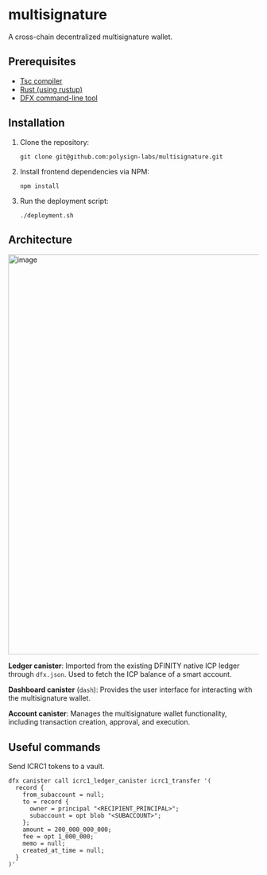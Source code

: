 # multisignature
A cross-chain decentralized multisignature wallet.

## Prerequisites
* [Tsc compiler](https://www.typescriptlang.org/download/) 
* [Rust (using rustup)](https://www.rust-lang.org/tools/install)
* [DFX command-line tool](https://internetcomputer.org/docs/current/developer-docs/getting-started/install/#installing-dfx-via-dfxvm)

## Installation
1. Clone the repository:
   ```
   git clone git@github.com:polysign-labs/multisignature.git
   ```
2. Install frontend dependencies via NPM:
   ```
   npm install
   ```
3. Run the deployment script:
   ```
   ./deployment.sh
   ```

## Architecture
<img width="804" alt="image" src="https://github.com/user-attachments/assets/66a939de-133a-4c2f-a1d8-290101df6c80">

**Ledger canister**: Imported from the existing DFINITY native ICP ledger through `dfx.json`. Used to fetch the ICP balance of a smart account.

**Dashboard canister** (`dash`): Provides the user interface for interacting with the multisignature wallet.

**Account canister**: Manages the multisignature wallet functionality, including transaction creation, approval, and execution.

## Useful commands

Send ICRC1 tokens to a vault.
```
dfx canister call icrc1_ledger_canister icrc1_transfer '(
  record {
    from_subaccount = null;
    to = record {
      owner = principal "<RECIPIENT_PRINCIPAL>";
      subaccount = opt blob "<SUBACCOUNT>";
    };
    amount = 200_000_000_000;
    fee = opt 1_000_000;
    memo = null;
    created_at_time = null;
  }
)'
```

